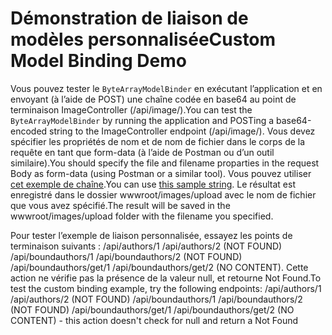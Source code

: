 # <a name="custom-model-binding-demo"></a><span data-ttu-id="0305c-101">Démonstration de liaison de modèles personnalisée</span><span class="sxs-lookup"><span data-stu-id="0305c-101">Custom Model Binding Demo</span></span>

<span data-ttu-id="0305c-102">Vous pouvez tester le `ByteArrayModelBinder` en exécutant l’application et en envoyant (à l’aide de POST) une chaîne codée en base64 au point de terminaison ImageController (/api/image/).</span><span class="sxs-lookup"><span data-stu-id="0305c-102">You can test the `ByteArrayModelBinder` by running the application and POSTing a base64-encoded string to the ImageController endpoint (/api/image/).</span></span> <span data-ttu-id="0305c-103">Vous devez spécifier les propriétés de nom et de nom de fichier dans le corps de la requête en tant que form-data (à l’aide de Postman ou d’un outil similaire).</span><span class="sxs-lookup"><span data-stu-id="0305c-103">You should specify the file and filename proparties in the request Body as form-data (using Postman or a similar tool).</span></span> <span data-ttu-id="0305c-104">Vous pouvez utiliser [cet exemple de chaîne](Base64String.txt).</span><span class="sxs-lookup"><span data-stu-id="0305c-104">You can use [this sample string](Base64String.txt).</span></span> <span data-ttu-id="0305c-105">Le résultat est enregistré dans le dossier wwwroot/images/upload avec le nom de fichier que vous avez spécifié.</span><span class="sxs-lookup"><span data-stu-id="0305c-105">The result will be saved in the wwwroot/images/upload folder with the filename you specified.</span></span>

<span data-ttu-id="0305c-106">Pour tester l’exemple de liaison personnalisée, essayez les points de terminaison suivants : /api/authors/1 /api/authors/2 (NOT FOUND) /api/boundauthors/1 /api/boundauthors/2 (NOT FOUND) /api/boundauthors/get/1 /api/boundauthors/get/2 (NO CONTENT). Cette action ne vérifie pas la présence de la valeur null, et retourne Not Found.</span><span class="sxs-lookup"><span data-stu-id="0305c-106">To test the custom binding example, try the following endpoints: /api/authors/1 /api/authors/2 (NOT FOUND) /api/boundauthors/1 /api/boundauthors/2 (NOT FOUND) /api/boundauthors/get/1 /api/boundauthors/get/2 (NO CONTENT) - this action doesn't check for null and return a Not Found</span></span>
